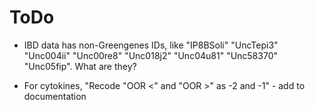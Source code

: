# ToDo

- IBD data has non-Greengenes IDs, like "IP8BSoli" "UncTepi3" "Unc004ii" "Unc00re8" "Unc018j2" "Unc04u81" "Unc58370" "Unc05fip". What are they?

- For cytokines, "Recode "OOR <" and "OOR >" as -2 and -1" - add to documentation

